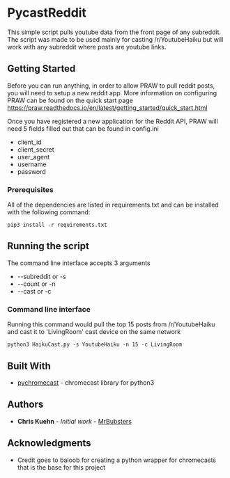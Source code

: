 # PycastReddit

This simple script pulls youtube data from the front page of any subreddit. 
The script was made to be used mainly for casting /r/YoutubeHaiku but will work with any subreddit where posts are youtube links. 

## Getting Started

Before you can run anything, in order to allow PRAW to pull reddit posts, you will need to setup a new reddit app. 
More information on configuring PRAW can be found on the quick start page https://praw.readthedocs.io/en/latest/getting_started/quick_start.html

Once you have registered a new application for the Reddit API, PRAW will need 5 fields filled out that can be found in config.ini

* client_id
* client_secret
* user_agent
* username
* password


### Prerequisites

All of the dependencies are listed in requirements.txt and can be installed with the following command:

```
pip3 install -r requirements.txt
```

## Running the script

The command line interface accepts 3 arguments
* --subreddit or -s
* --count or -n
* --cast or -c
### Command line interface

Running this command would pull the top 15 posts from /r/YoutubeHaiku and cast it to 'LivingRoom' cast device on the same network
```
python3 HaikuCast.py -s YoutubeHaiku -n 15 -c LivingRoom
```

## Built With

* [pychromecast](https://github.com/balloob/pychromecast) - chromecast library for python3

## Authors

* **Chris Kuehn** - *Initial work* - [MrBubsters](https://github.com/MrBubsters)

## Acknowledgments

* Credit goes to baloob for creating a python wrapper for chromecasts that is the base for this project
